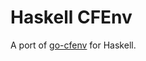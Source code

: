 # Haskell CFEnv

A port of [go-cfenv](https://github.com/cloudfoundry-community/go-cfenv) for Haskell.
